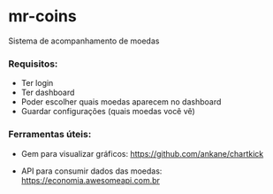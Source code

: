# mr-coins
Sistema de acompanhamento de moedas

### Requisitos:
- Ter login
- Ter dashboard
- Poder escolher quais moedas aparecem no dashboard
- Guardar configurações (quais moedas você vê)

### Ferramentas úteis:
- Gem para visualizar gráficos:
https://github.com/ankane/chartkick

- API para consumir dados das moedas:
https://economia.awesomeapi.com.br
